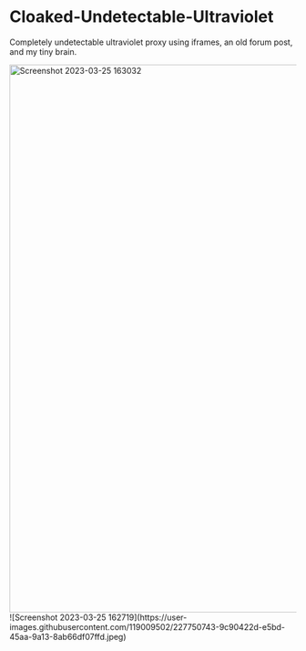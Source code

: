 # Cloaked-Undetectable-Ultraviolet
Completely undetectable ultraviolet proxy using iframes, an old forum post, and my tiny brain.


<img width="960" alt="Screenshot 2023-03-25 163032" src="https://user-images.githubusercontent.com/119009502/227750665-9043e710-48c3-4faf-b9f6-4fd636ecd389.png">
![Screenshot 2023-03-25 162719](https://user-images.githubusercontent.com/119009502/227750743-9c90422d-e5bd-45aa-9a13-8ab66df07ffd.jpeg)
